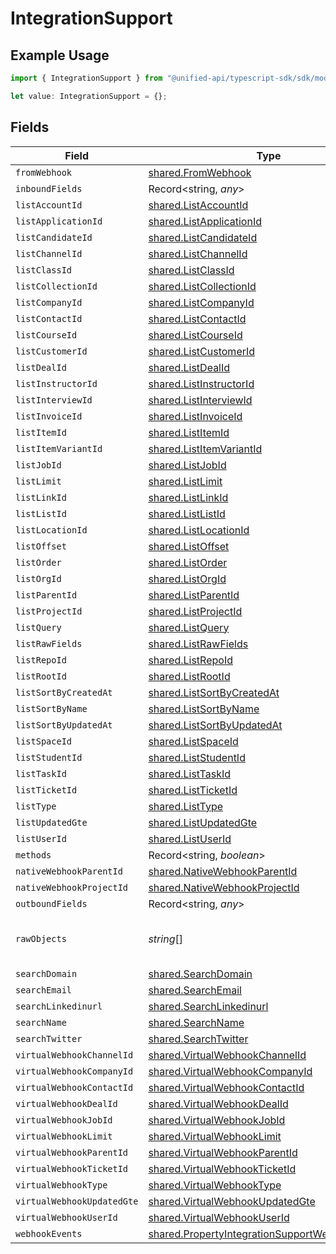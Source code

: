 # IntegrationSupport

## Example Usage

```typescript
import { IntegrationSupport } from "@unified-api/typescript-sdk/sdk/models/shared";

let value: IntegrationSupport = {};
```

## Fields

| Field                                                                                                                   | Type                                                                                                                    | Required                                                                                                                | Description                                                                                                             |
| ----------------------------------------------------------------------------------------------------------------------- | ----------------------------------------------------------------------------------------------------------------------- | ----------------------------------------------------------------------------------------------------------------------- | ----------------------------------------------------------------------------------------------------------------------- |
| `fromWebhook`                                                                                                           | [shared.FromWebhook](../../../sdk/models/shared/fromwebhook.md)                                                         | :heavy_minus_sign:                                                                                                      | N/A                                                                                                                     |
| `inboundFields`                                                                                                         | Record<string, *any*>                                                                                                   | :heavy_minus_sign:                                                                                                      | N/A                                                                                                                     |
| `listAccountId`                                                                                                         | [shared.ListAccountId](../../../sdk/models/shared/listaccountid.md)                                                     | :heavy_minus_sign:                                                                                                      | N/A                                                                                                                     |
| `listApplicationId`                                                                                                     | [shared.ListApplicationId](../../../sdk/models/shared/listapplicationid.md)                                             | :heavy_minus_sign:                                                                                                      | N/A                                                                                                                     |
| `listCandidateId`                                                                                                       | [shared.ListCandidateId](../../../sdk/models/shared/listcandidateid.md)                                                 | :heavy_minus_sign:                                                                                                      | N/A                                                                                                                     |
| `listChannelId`                                                                                                         | [shared.ListChannelId](../../../sdk/models/shared/listchannelid.md)                                                     | :heavy_minus_sign:                                                                                                      | N/A                                                                                                                     |
| `listClassId`                                                                                                           | [shared.ListClassId](../../../sdk/models/shared/listclassid.md)                                                         | :heavy_minus_sign:                                                                                                      | N/A                                                                                                                     |
| `listCollectionId`                                                                                                      | [shared.ListCollectionId](../../../sdk/models/shared/listcollectionid.md)                                               | :heavy_minus_sign:                                                                                                      | N/A                                                                                                                     |
| `listCompanyId`                                                                                                         | [shared.ListCompanyId](../../../sdk/models/shared/listcompanyid.md)                                                     | :heavy_minus_sign:                                                                                                      | N/A                                                                                                                     |
| `listContactId`                                                                                                         | [shared.ListContactId](../../../sdk/models/shared/listcontactid.md)                                                     | :heavy_minus_sign:                                                                                                      | N/A                                                                                                                     |
| `listCourseId`                                                                                                          | [shared.ListCourseId](../../../sdk/models/shared/listcourseid.md)                                                       | :heavy_minus_sign:                                                                                                      | N/A                                                                                                                     |
| `listCustomerId`                                                                                                        | [shared.ListCustomerId](../../../sdk/models/shared/listcustomerid.md)                                                   | :heavy_minus_sign:                                                                                                      | N/A                                                                                                                     |
| `listDealId`                                                                                                            | [shared.ListDealId](../../../sdk/models/shared/listdealid.md)                                                           | :heavy_minus_sign:                                                                                                      | N/A                                                                                                                     |
| `listInstructorId`                                                                                                      | [shared.ListInstructorId](../../../sdk/models/shared/listinstructorid.md)                                               | :heavy_minus_sign:                                                                                                      | N/A                                                                                                                     |
| `listInterviewId`                                                                                                       | [shared.ListInterviewId](../../../sdk/models/shared/listinterviewid.md)                                                 | :heavy_minus_sign:                                                                                                      | N/A                                                                                                                     |
| `listInvoiceId`                                                                                                         | [shared.ListInvoiceId](../../../sdk/models/shared/listinvoiceid.md)                                                     | :heavy_minus_sign:                                                                                                      | N/A                                                                                                                     |
| `listItemId`                                                                                                            | [shared.ListItemId](../../../sdk/models/shared/listitemid.md)                                                           | :heavy_minus_sign:                                                                                                      | N/A                                                                                                                     |
| `listItemVariantId`                                                                                                     | [shared.ListItemVariantId](../../../sdk/models/shared/listitemvariantid.md)                                             | :heavy_minus_sign:                                                                                                      | N/A                                                                                                                     |
| `listJobId`                                                                                                             | [shared.ListJobId](../../../sdk/models/shared/listjobid.md)                                                             | :heavy_minus_sign:                                                                                                      | N/A                                                                                                                     |
| `listLimit`                                                                                                             | [shared.ListLimit](../../../sdk/models/shared/listlimit.md)                                                             | :heavy_minus_sign:                                                                                                      | N/A                                                                                                                     |
| `listLinkId`                                                                                                            | [shared.ListLinkId](../../../sdk/models/shared/listlinkid.md)                                                           | :heavy_minus_sign:                                                                                                      | N/A                                                                                                                     |
| `listListId`                                                                                                            | [shared.ListListId](../../../sdk/models/shared/listlistid.md)                                                           | :heavy_minus_sign:                                                                                                      | N/A                                                                                                                     |
| `listLocationId`                                                                                                        | [shared.ListLocationId](../../../sdk/models/shared/listlocationid.md)                                                   | :heavy_minus_sign:                                                                                                      | N/A                                                                                                                     |
| `listOffset`                                                                                                            | [shared.ListOffset](../../../sdk/models/shared/listoffset.md)                                                           | :heavy_minus_sign:                                                                                                      | N/A                                                                                                                     |
| `listOrder`                                                                                                             | [shared.ListOrder](../../../sdk/models/shared/listorder.md)                                                             | :heavy_minus_sign:                                                                                                      | N/A                                                                                                                     |
| `listOrgId`                                                                                                             | [shared.ListOrgId](../../../sdk/models/shared/listorgid.md)                                                             | :heavy_minus_sign:                                                                                                      | N/A                                                                                                                     |
| `listParentId`                                                                                                          | [shared.ListParentId](../../../sdk/models/shared/listparentid.md)                                                       | :heavy_minus_sign:                                                                                                      | N/A                                                                                                                     |
| `listProjectId`                                                                                                         | [shared.ListProjectId](../../../sdk/models/shared/listprojectid.md)                                                     | :heavy_minus_sign:                                                                                                      | N/A                                                                                                                     |
| `listQuery`                                                                                                             | [shared.ListQuery](../../../sdk/models/shared/listquery.md)                                                             | :heavy_minus_sign:                                                                                                      | N/A                                                                                                                     |
| `listRawFields`                                                                                                         | [shared.ListRawFields](../../../sdk/models/shared/listrawfields.md)                                                     | :heavy_minus_sign:                                                                                                      | N/A                                                                                                                     |
| `listRepoId`                                                                                                            | [shared.ListRepoId](../../../sdk/models/shared/listrepoid.md)                                                           | :heavy_minus_sign:                                                                                                      | N/A                                                                                                                     |
| `listRootId`                                                                                                            | [shared.ListRootId](../../../sdk/models/shared/listrootid.md)                                                           | :heavy_minus_sign:                                                                                                      | N/A                                                                                                                     |
| `listSortByCreatedAt`                                                                                                   | [shared.ListSortByCreatedAt](../../../sdk/models/shared/listsortbycreatedat.md)                                         | :heavy_minus_sign:                                                                                                      | N/A                                                                                                                     |
| `listSortByName`                                                                                                        | [shared.ListSortByName](../../../sdk/models/shared/listsortbyname.md)                                                   | :heavy_minus_sign:                                                                                                      | N/A                                                                                                                     |
| `listSortByUpdatedAt`                                                                                                   | [shared.ListSortByUpdatedAt](../../../sdk/models/shared/listsortbyupdatedat.md)                                         | :heavy_minus_sign:                                                                                                      | N/A                                                                                                                     |
| `listSpaceId`                                                                                                           | [shared.ListSpaceId](../../../sdk/models/shared/listspaceid.md)                                                         | :heavy_minus_sign:                                                                                                      | N/A                                                                                                                     |
| `listStudentId`                                                                                                         | [shared.ListStudentId](../../../sdk/models/shared/liststudentid.md)                                                     | :heavy_minus_sign:                                                                                                      | N/A                                                                                                                     |
| `listTaskId`                                                                                                            | [shared.ListTaskId](../../../sdk/models/shared/listtaskid.md)                                                           | :heavy_minus_sign:                                                                                                      | N/A                                                                                                                     |
| `listTicketId`                                                                                                          | [shared.ListTicketId](../../../sdk/models/shared/listticketid.md)                                                       | :heavy_minus_sign:                                                                                                      | N/A                                                                                                                     |
| `listType`                                                                                                              | [shared.ListType](../../../sdk/models/shared/listtype.md)                                                               | :heavy_minus_sign:                                                                                                      | N/A                                                                                                                     |
| `listUpdatedGte`                                                                                                        | [shared.ListUpdatedGte](../../../sdk/models/shared/listupdatedgte.md)                                                   | :heavy_minus_sign:                                                                                                      | N/A                                                                                                                     |
| `listUserId`                                                                                                            | [shared.ListUserId](../../../sdk/models/shared/listuserid.md)                                                           | :heavy_minus_sign:                                                                                                      | N/A                                                                                                                     |
| `methods`                                                                                                               | Record<string, *boolean*>                                                                                               | :heavy_minus_sign:                                                                                                      | N/A                                                                                                                     |
| `nativeWebhookParentId`                                                                                                 | [shared.NativeWebhookParentId](../../../sdk/models/shared/nativewebhookparentid.md)                                     | :heavy_minus_sign:                                                                                                      | N/A                                                                                                                     |
| `nativeWebhookProjectId`                                                                                                | [shared.NativeWebhookProjectId](../../../sdk/models/shared/nativewebhookprojectid.md)                                   | :heavy_minus_sign:                                                                                                      | N/A                                                                                                                     |
| `outboundFields`                                                                                                        | Record<string, *any*>                                                                                                   | :heavy_minus_sign:                                                                                                      | N/A                                                                                                                     |
| `rawObjects`                                                                                                            | *string*[]                                                                                                              | :heavy_minus_sign:                                                                                                      | objects that we map from in the integration                                                                             |
| `searchDomain`                                                                                                          | [shared.SearchDomain](../../../sdk/models/shared/searchdomain.md)                                                       | :heavy_minus_sign:                                                                                                      | N/A                                                                                                                     |
| `searchEmail`                                                                                                           | [shared.SearchEmail](../../../sdk/models/shared/searchemail.md)                                                         | :heavy_minus_sign:                                                                                                      | N/A                                                                                                                     |
| `searchLinkedinurl`                                                                                                     | [shared.SearchLinkedinurl](../../../sdk/models/shared/searchlinkedinurl.md)                                             | :heavy_minus_sign:                                                                                                      | N/A                                                                                                                     |
| `searchName`                                                                                                            | [shared.SearchName](../../../sdk/models/shared/searchname.md)                                                           | :heavy_minus_sign:                                                                                                      | N/A                                                                                                                     |
| `searchTwitter`                                                                                                         | [shared.SearchTwitter](../../../sdk/models/shared/searchtwitter.md)                                                     | :heavy_minus_sign:                                                                                                      | N/A                                                                                                                     |
| `virtualWebhookChannelId`                                                                                               | [shared.VirtualWebhookChannelId](../../../sdk/models/shared/virtualwebhookchannelid.md)                                 | :heavy_minus_sign:                                                                                                      | N/A                                                                                                                     |
| `virtualWebhookCompanyId`                                                                                               | [shared.VirtualWebhookCompanyId](../../../sdk/models/shared/virtualwebhookcompanyid.md)                                 | :heavy_minus_sign:                                                                                                      | N/A                                                                                                                     |
| `virtualWebhookContactId`                                                                                               | [shared.VirtualWebhookContactId](../../../sdk/models/shared/virtualwebhookcontactid.md)                                 | :heavy_minus_sign:                                                                                                      | N/A                                                                                                                     |
| `virtualWebhookDealId`                                                                                                  | [shared.VirtualWebhookDealId](../../../sdk/models/shared/virtualwebhookdealid.md)                                       | :heavy_minus_sign:                                                                                                      | N/A                                                                                                                     |
| `virtualWebhookJobId`                                                                                                   | [shared.VirtualWebhookJobId](../../../sdk/models/shared/virtualwebhookjobid.md)                                         | :heavy_minus_sign:                                                                                                      | N/A                                                                                                                     |
| `virtualWebhookLimit`                                                                                                   | [shared.VirtualWebhookLimit](../../../sdk/models/shared/virtualwebhooklimit.md)                                         | :heavy_minus_sign:                                                                                                      | N/A                                                                                                                     |
| `virtualWebhookParentId`                                                                                                | [shared.VirtualWebhookParentId](../../../sdk/models/shared/virtualwebhookparentid.md)                                   | :heavy_minus_sign:                                                                                                      | N/A                                                                                                                     |
| `virtualWebhookTicketId`                                                                                                | [shared.VirtualWebhookTicketId](../../../sdk/models/shared/virtualwebhookticketid.md)                                   | :heavy_minus_sign:                                                                                                      | N/A                                                                                                                     |
| `virtualWebhookType`                                                                                                    | [shared.VirtualWebhookType](../../../sdk/models/shared/virtualwebhooktype.md)                                           | :heavy_minus_sign:                                                                                                      | N/A                                                                                                                     |
| `virtualWebhookUpdatedGte`                                                                                              | [shared.VirtualWebhookUpdatedGte](../../../sdk/models/shared/virtualwebhookupdatedgte.md)                               | :heavy_minus_sign:                                                                                                      | N/A                                                                                                                     |
| `virtualWebhookUserId`                                                                                                  | [shared.VirtualWebhookUserId](../../../sdk/models/shared/virtualwebhookuserid.md)                                       | :heavy_minus_sign:                                                                                                      | N/A                                                                                                                     |
| `webhookEvents`                                                                                                         | [shared.PropertyIntegrationSupportWebhookEvents](../../../sdk/models/shared/propertyintegrationsupportwebhookevents.md) | :heavy_minus_sign:                                                                                                      | N/A                                                                                                                     |